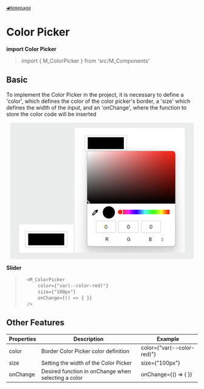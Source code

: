 [`◀️Homepage`](../../../README.md)

# **Color Picker**


**import Color Picker**
> import { M_ColorPicker } from 'src/M_Components'


## **Basic**
To implement the Color Picker in the project, it is necessary to define a 'color', which defines the color of the color picker's border, a 'size' which defines the width of the input, and an 'onChange', where the function to store the color code will be inserted

<div style="display: flex; justify-content: center; align-items: center; margin: 10px; background: #EBEDED; border-radius: 5px;">

![Alt text](../../../public/README/images/inputColor.png)
![Alt text](../../../public/README/images/colorPicker.png)
    
</div>

**Slider**
>       <M_ColorPicker
>           color={"var(--color-red)"}
>           size={"100px"}
>           onChange={() => { }}
>       />


## **Other Features**

| Properties | Description                                         | Example                    |
| ---------- | --------------------------------------------------- | -------------------------- |
| color      | Border Color Picker color definition                | color={"var(--color-red)"} |
| size       | Setting the width of the Color Picker               | size={"100px"}             |
| onChange   | Desired function in onChange when selecting a color | onChange={() => { }}       |